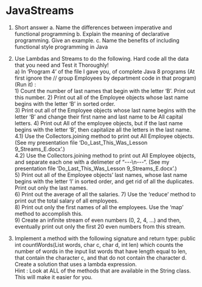 # JavaStreams
1.	Short answer
    a.	Name the differences between imperative and functional programming
    b.	Explain the meaning of declarative programming. Give an example.
    c.	Name the benefits of including functional style programming in Java
    

2)  Use Lambdas and Streams to do the following.  Hard code all the data that you need and Test it Thoroughly!    
   a)  In  ‘Program 4’  of the file I gave you, of complete Java 8 programs (At first ignore the // group Employees by department code in that program) (Run it) :  
        1)  Count the number of last names that begin with the letter  ‘B’.  Print out this number.
        2)  Print out all of the Employee objects whose last name begins with the letter  ‘B’  in sorted order.  
        3)  Print out all of the Employee objects whose last name begins with the letter  ‘B’  and change their first name and last name to be All capital letters.
        4)  Print out All of the employee objects, but if the last name begins with the letter  ‘B’,  then capitalize all the letters in the last name.  
              4.1)  Use the  Collectors.joining  method to print out All Employee objects.  (See my  presentation file  ‘Do_Last_This_Was_Lesson 9_Streams_E.docx’.)  
              4.2)  Use the  Collectors.joining  method to print out All Employee objects, and separate    each one with a delimeter of  “---\n---“.    (See my  presentation file  ‘Do_Last_This_Was_Lesson 9_Streams_E.docx’.)  
        5)  Print out all of the Employee objects’ last names, whose last name begins with the letter  ‘I’  in sorted order, and get rid of all the duplicates.  Print out only the last names.  
        6)  Print out the average of all the salaries.
        7)  Use the  ‘reduce’  method to print out the total salary of all employees.  
        8)  Print out only the first names of all the employees.  Use the  ‘map’  method to accomplish this.  
        9)  Create an infinite stream of even numbers (0, 2, 4, …) and then, eventually print out only the first 20 even numbers from this stream.  

3) 	Implement a method with the following signature and return type:
       public int countWords(List<String> words, char c, char d, int len)
which counts the number of words in the input list words that have length equal to len, that contain the character c, and that do not contain the character d.  Create a solution that uses a lambda expression.  
Hint :  Look at ALL of the methods that are available in the String class.  This will make it easier for you.

